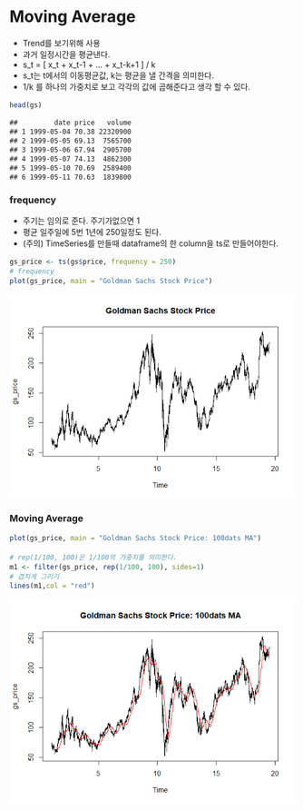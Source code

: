 Moving Average
================

* Trend를 보기위해 사용
* 과거 일정시간을 평균낸다.
* s_t = [ x_t + x_t-1 + ... + x_t-k+1 ] / k
* s_t는 t에서의 이동평균값, k는 평균을 낼 간격을 의미한다. 
* 1/k 를 하나의 가중치로 보고 각각의 값에 곱해준다고 생각 할 수 있다.
``` r
head(gs)
```

    ##         date price   volume
    ## 1 1999-05-04 70.38 22320900
    ## 2 1999-05-05 69.13  7565700
    ## 3 1999-05-06 67.94  2905700
    ## 4 1999-05-07 74.13  4862300
    ## 5 1999-05-10 70.69  2589400
    ## 6 1999-05-11 70.63  1839800

### frequency

  - 주기는 임의로 준다. 주기가없으면 1
  - 평균 일주일에 5번 1년에 250일정도 된다.
  - (주의) TimeSeries를 만들때 dataframe의 한 column을 ts로 만들어야한다.

<!-- end list -->

``` r
gs_price <- ts(gs$price, frequency = 250)
# frequency
plot(gs_price, main = "Goldman Sachs Stock Price")
```

![](190605_MovingAverage_files/figure-gfm/unnamed-chunk-3-1.png)<!-- -->

### Moving Average

``` r
plot(gs_price, main = "Goldman Sachs Stock Price: 100dats MA")

# rep(1/100, 100)은 1/100의 가중치를 의미한다.
m1 <- filter(gs_price, rep(1/100, 100), sides=1)
# 겹치게 그리기
lines(m1,col = "red")
```

![](190605_MovingAverage_files/figure-gfm/unnamed-chunk-4-1.png)<!-- -->

